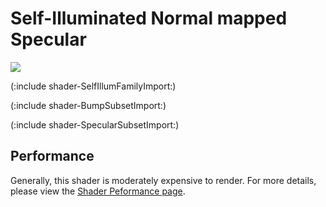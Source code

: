 Self-Illuminated Normal mapped Specular
=======================================


![](http://docwiki.hq.unity3d.com/uploads/Main/Shaders./Shader-IllumBumpSpec.png)  

(:include shader-SelfIllumFamilyImport:)

(:include shader-BumpSubsetImport:)

(:include shader-SpecularSubsetImport:)

Performance
-----------


Generally, this shader is moderately expensive to render.  For more details, please view the [Shader Peformance page](shader-Performance.html).
